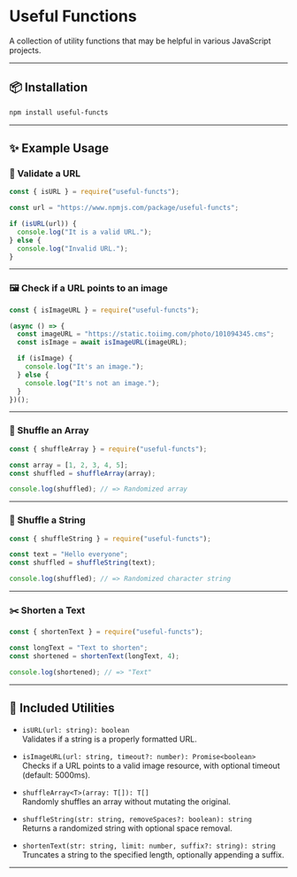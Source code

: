 # Useful Functions

A collection of utility functions that may be helpful in various JavaScript projects.

---

## 📦 Installation

```bash
npm install useful-functs
```

---

## ✨ Example Usage

### 🔗 Validate a URL

```js
const { isURL } = require("useful-functs");

const url = "https://www.npmjs.com/package/useful-functs";

if (isURL(url)) {
  console.log("It is a valid URL.");
} else {
  console.log("Invalid URL.");
}
```

---

### 🖼️ Check if a URL points to an image

```js
const { isImageURL } = require("useful-functs");

(async () => {
  const imageURL = "https://static.toiimg.com/photo/101094345.cms";
  const isImage = await isImageURL(imageURL);

  if (isImage) {
    console.log("It's an image.");
  } else {
    console.log("It's not an image.");
  }
})();
```

---

### 🔀 Shuffle an Array

```js
const { shuffleArray } = require("useful-functs");

const array = [1, 2, 3, 4, 5];
const shuffled = shuffleArray(array);

console.log(shuffled); // => Randomized array
```

---

### 🔄 Shuffle a String

```js
const { shuffleString } = require("useful-functs");

const text = "Hello everyone";
const shuffled = shuffleString(text);

console.log(shuffled); // => Randomized character string
```

---

### ✂️ Shorten a Text

```js
const { shortenText } = require("useful-functs");

const longText = "Text to shorten";
const shortened = shortenText(longText, 4);

console.log(shortened); // => "Text"
```

---

## 🧰 Included Utilities

- `isURL(url: string): boolean`  
  Validates if a string is a properly formatted URL.

- `isImageURL(url: string, timeout?: number): Promise<boolean>`  
  Checks if a URL points to a valid image resource, with optional timeout (default: 5000ms).

- `shuffleArray<T>(array: T[]): T[]`  
  Randomly shuffles an array without mutating the original.

- `shuffleString(str: string, removeSpaces?: boolean): string`  
  Returns a randomized string with optional space removal.

- `shortenText(str: string, limit: number, suffix?: string): string`  
  Truncates a string to the specified length, optionally appending a suffix.

---
